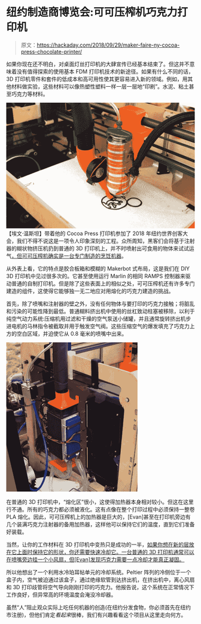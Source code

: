# 纽约制造商博览会:可可压榨机巧克力打印机

> 原文：<https://hackaday.com/2018/09/29/maker-faire-ny-cocoa-press-chocolate-printer/>

如果你现在还不明白，对桌面灯丝打印机的大肆宣传已经基本结束了。但这并不意味着没有值得探索的使用基本 FDM 打印机技术的新途径。如果有什么不同的话，3D 打印机零件和套件的低成本和高可用性使其更容易进入新的领域。例如，用其他材料做实验，这些材料可以像热塑性塑料一样一层一层地“印刷”。水泥、粘土甚至巧克力等材料。

[![](img/3532ed9fe4f22d0a1a1e73ea2c795f74.png)](https://hackaday.com/wp-content/uploads/2018/09/cocoa_extruder.jpg) 【埃文·温斯坦】带着他的 Cocoa Press 打印机参加了 2018 年纽约世界创客大会，我们不得不说这是一项令人印象深刻的工程。众所周知，黑客们会将基于注射器的糊状物挤压机扔到普通的 3D 打印机上，并不时喷射出可食用的物体来试试运气[，但可可压榨机确实是一台专门制造的烹饪机器](https://www.cocoapress.com/)。

从外表上看，它的特点是胶合板箱和模糊的 Makerbot 式布局，这是我们在 DIY 3D 打印机中见过很多次的。它甚至使用运行 Marlin 的相同 RAMPS 控制器来驱动普通的自制打印机。但是除了这些表面上的相似之处，可可压榨机还有许多专门建造的组件，这使得它能够独一无二地应对用熔化的巧克力建造的挑战。

首先，除了喷嘴和注射器的壁之外，没有任何物体与要打印的巧克力接触；将脏乱和污染的可能性降到最低。普通糊料挤出机中使用的丝杠致动柱塞被移除，以利于纯空气动力系统:压缩机用过滤和干燥的空气泵送小储罐，并且通常旋转挤出机步进电机的马林指令被截取并用于触发空气阀。这些压缩空气的爆发填充了巧克力上方的空白区域，并迫使它从 0.8 毫米的喷嘴中出来。

[![](img/6058deb30d595a63c46346563cfd2335.png)](https://hackaday.com/wp-content/uploads/2018/09/cocoa_cooler.jpg)

在普通的 3D 打印机中，“熔化区”很小，这使得加热器本身相对较小。但这在这里行不通。所有的巧克力都必须被液化。这有点像在整个打印过程中必须保持一整卷 PLA 熔化。因此，可可压榨机上的加热器是巨大的，[Evan]甚至在打印机旁边有几个装满巧克力注射器的备用加热器，这样他可以保持它们的温度，直到它们准备好装载。

当然，让你的工作材料在 3D 打印机中变热只是成功的一半，[如果你想在新的层放在它上面时保持它的形状，你还需要快速冷却它。一台普通的 3D 打印机通常可以在喷嘴旁边挂一个小风扇，但[Evan]发现巧克力需要一点冷却才能真正凝固。](https://hackaday.com/2018/02/06/cpap-hacked-into-super-charged-3d-printer-cooler/)

所以他想出了一个利用水冷珀耳帖单元的冷却系统。Peltier 阵列的冷侧位于一个盒子内，空气被迫通过该盒子，通过绝缘软管到达挤出机，在挤出机中，离心风扇和 3D 打印歧管将空气导向刚刚打印的巧克力。他报告说，这个系统在正常情况下工作良好，但异常高的环境温度会淹没冷却器。

虽然“人”阻止观众实际上吃任何机器的创造(在纽约分发食物，你必须首先在纽约市注册)，但他们肯定*看起来*很棒，我们有兴趣看看这个项目从这里走向何方。